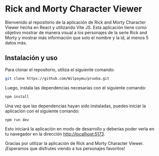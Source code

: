# Rick and Morty Character Viewer

Bienvenido al repositorio de la aplicación de Rick and Morty Character Viewer hecha en React y utilizando Vite JS. Esta aplicación tiene como objetivo mostrar de manera visual a los personajes de la serie Rick and Morty y mostrar más información que solo el nombre y la id, al menos 5 datos más.

## Instalación y uso

Para clonar el repositorio, utiliza el siguiente comando:

```bash
git clone https://github.com/Wilpoymu/prueba.git
```

Luego, instala las dependencias necesarias con el siguiente comando:

```bash
npm install
```

Una vez que las dependencias hayan sido instaladas, puedes iniciar la aplicación con el siguiente comando:

```bash
npm run dev
```

Esto iniciará la aplicación en modo de desarrollo y deberías poder verla en tu navegador en la dirección <http://localhost:5173>.

Gracias por utilizar la aplicación de Rick and Morty Character Viewer. ¡Esperamos que disfrutes viendo a tus personajes favoritos!